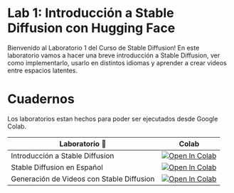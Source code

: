 # Lab 1: Introducción a Stable Diffusion con Hugging Face

Bienvenido al Laboratorio 1 del Curso de Stable Diffusion! En este laboratorio vamos a hacer una breve introducción a Stable Diffusion, ver como implementarlo, usarlo en distintos idiomas y aprender a crear videos entre espacios latentes.

# Cuadernos

Los laboratorios estan hechos para poder ser ejecutados desde Google Colab.

| **Laboratorio 📖**                         |  **Colab**                                                                                                                                                                                                       |
|-------------------------------------------|------------------------------------------------------------------------------------------------------------------------------------------------------------------------------------------------------------------|
| Introducción a Stable Diffusion           | [![Open In Colab](https://colab.research.google.com/assets/colab-badge.svg)](https://colab.research.google.com/github/mfidabel/fpuna_stable_diffusion/blob/master/lab1/01_Introduccion_a_Stable_Diffusion.ipynb) |
| Stable Diffusion en Español               | [![Open In Colab](https://colab.research.google.com/assets/colab-badge.svg)](https://colab.research.google.com/github/mfidabel/fpuna_stable_diffusion/blob/master/lab1/02_Stable_Diffusion_en_Español.ipynb)     |
| Generación de Videos con Stable Diffusion | [![Open In Colab](https://colab.research.google.com/assets/colab-badge.svg)](https://colab.research.google.com/github/mfidabel/fpuna_stable_diffusion/blob/master/lab1/03_Latent_Walk.ipynb)                     |